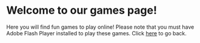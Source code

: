 # Welcome to our games page!
Here you will find fun games to play online!
Please note that you must have Adobe Flash Player installed to play these games.
Click [here](https://dankdominick.github.io/) to go back.
